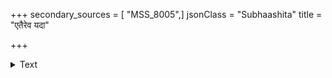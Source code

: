 +++
secondary_sources = [ "MSS_8005",]
jsonClass = "Subhaashita"
title = "एतैरेव यदा"

+++

<details><summary>Text</summary>

एतैरेव यदा गजेन्द्रमलिनैराध्मातलम्बोदरैर् गर्जद्भिः सतडिद्बलाकशबलैर्मेघैः सशल्यं मनः।  
तत् किं प्रोषितभर्तृवध्यपटहो हा हा हृताशो बकः प्रावृट् प्रावृडिति ब्रवीति शठधीः क्षारं क्षते प्रक्षिपन्॥
</details>
